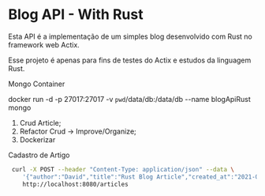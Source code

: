 # Blog API - With Rust

Esta API é a implementação de um simples blog desenvolvido com Rust no framework web Actix.

Esse projeto é apenas para fins de testes do Actix e estudos da linguagem Rust.

Mongo Container

docker run -d -p 27017:27017 -v `pwd`/data/db:/data/db --name blogApiRust mongo

1. Crud Article;
2. Refactor Crud -> Improve/Organize;
3. Dockerizar

Cadastro de Artigo

```sh
 curl -X POST --header "Content-Type: application/json" --data \
    '{"author":"David","title":"Rust Blog Article","created_at":"2021-04-15","content":"blank"}' \
    http://localhost:8080/articles
```